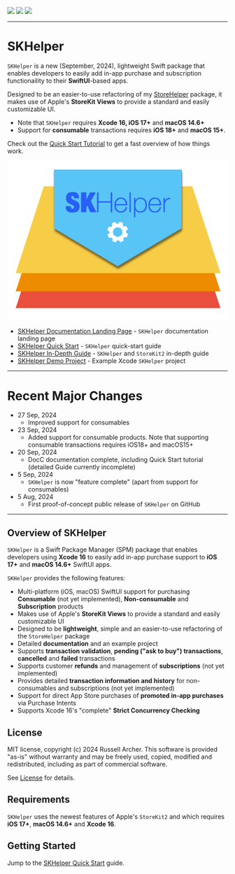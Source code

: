 [![](https://img.shields.io/endpoint?url=https%3A%2F%2Fswiftpackageindex.com%2Fapi%2Fpackages%2Frussell-archer%2FSKHelper%2Fbadge%3Ftype%3Dswift-versions)](https://swiftpackageindex.com/russell-archer/SKHelper)
[![](https://img.shields.io/endpoint?url=https%3A%2F%2Fswiftpackageindex.com%2Fapi%2Fpackages%2Frussell-archer%2FSKHelper%2Fbadge%3Ftype%3Dplatforms)](https://swiftpackageindex.com/russell-archer/SKHelper)
[![](https://img.shields.io/github/license/russell-archer/SKHelper)](https://img.shields.io/github/license/russell-archer/SKHelper)

---

# SKHelper

`SKHelper` is a new (September, 2024), lightweight Swift package that enables developers to easily add in-app purchase and subscription functionaility to their 
**SwiftUI**-based apps. 

Designed to be an easier-to-use refactoring of my [StoreHelper](https://github.com/russell-archer/StoreHelper) package, it makes use of Apple's **StoreKit Views** 
to provide a standard and easily customizable UI.

- Note that `SKHelper` requires **Xcode 16, iOS 17+** and **macOS 14.6+**
- Support for **consumable** transactions requires **iOS 18+** and **macOS 15+**.

Check out the [Quick Start Tutorial](https://russell-archer.github.io/SKHelper/tutorials/quickstart) to get a fast overview of how things work.

![](./Sources/SKHelper/Resources/images/skhelper-logo.png)

- [SKHelper Documentation Landing Page](https://russell-archer.github.io/SKHelper/documentation/skhelper) - `SKHelper` documentation landing page
- [SKHelper Quick Start](https://russell-archer.github.io/SKHelper/tutorials/quickstart) - `SKHelper` quick-start guide 
- [SKHelper In-Depth Guide](https://russell-archer.github.io/SKHelper/documentation/skhelper/guide) - `SKHelper` and `StoreKit2` in-depth guide
- [SKHelper Demo Project](https://github.com/russell-archer/SKHelperDemo) - Example Xcode `SKHelper` project

---

# Recent Major Changes
- 27 Sep, 2024
    - Improved support for consumables 
- 23 Sep, 2024
    - Added support for consumable products. Note that supporting consumable transactions requires iOS18+ and macOS15+
- 20 Sep, 2024
    - DocC documentation complete, including Quick Start tutorial (detailed Guide currently incomplete)
- 5 Sep, 2024
    - `SKHelper` is now "feature complete" (apart from support for consumables)
- 5 Aug, 2024
    - First proof-of-concept public release of `SKHelper` on GitHub
    
---

## Overview of SKHelper

`SKHelper` is a Swift Package Manager (SPM) package that enables developers using **Xcode 16** to easily add in-app purchase 
support to **iOS 17+** and **macOS 14.6+** SwiftUI apps. 

`SKHelper` provides the following features:

- Multi-platform (iOS, macOS) SwiftUI support for purchasing **Consumable** (not yet implemented), **Non-consumable** and **Subscription** products
- Makes use of Apple's **StoreKit Views** to provide a standard and easily customizable UI
- Designed to be **lightweight**, simple and an easier-to-use refactoring of the `StoreHelper` package
- Detailed **documentation** and an example project
- Supports **transaction validation**, **pending ("ask to buy") transactions**, **cancelled** and **failed** transactions
- Supports customer **refunds** and management of **subscriptions** (not yet implemented)
- Provides detailed **transaction information and history** for non-consumables and subscriptions (not yet implemented)
- Support for direct App Store purchases of **promoted in-app purchases** via Purchase Intents
- Supports Xcode 16's "complete" **Strict Concurrency Checking** 

## License

MIT license, copyright (c) 2024 Russell Archer. This software is provided "as-is" without warranty and may be freely used, copied, 
modified and redistributed, including as part of commercial software. 

See [License](https://russell-archer.github.io/SKHelper/documentation/skhelper/license) for details.

## Requirements
`SKHelper` uses the newest features of Apple's `StoreKit2` and which requires **iOS 17+**, **macOS 14.6+** and **Xcode 16**.

## Getting Started

Jump to the [SKHelper Quick Start](https://russell-archer.github.io/SKHelper/tutorials/quickstart) guide.
